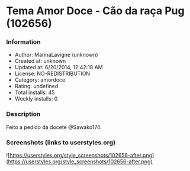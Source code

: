 # Tema Amor Doce - Cão da raça Pug (102656)

### Information
- Author: MarinaLavigne (unknown)
- Created at: unknown
- Updated at: 6/20/2014, 12:42:18 AM
- License: NO-REDISTRIBUTION
- Category: amordoce
- Rating: undefined
- Total installs: 45
- Weekly installs: 0


### Description
Feito a pedido da docete @Sawako174.


### Screenshots (links to userstyles.org)
![https://userstyles.org/style_screenshots/102656-after.png](https://userstyles.org/style_screenshots/102656-after.png)


